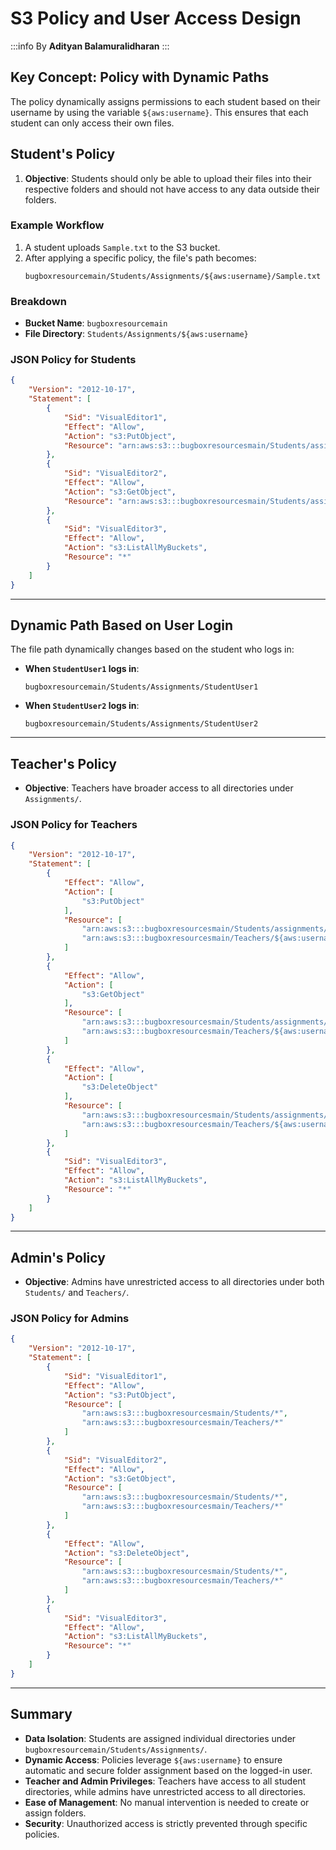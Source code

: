 # S3 Policy and User Access Design

:::info
By **Adityan Balamuralidharan**
:::

## Key Concept: Policy with Dynamic Paths

The policy dynamically assigns permissions to each student based on their username by using the variable `${aws:username}`. This ensures that each student can only access their own files.

## Student's Policy
1. **Objective**: Students should only be able to upload their files into their respective folders and should not have access to any data outside their folders.

### Example Workflow
1. A student uploads `Sample.txt` to the S3 bucket.
2. After applying a specific policy, the file's path becomes:
   ```
   bugboxresourcemain/Students/Assignments/${aws:username}/Sample.txt
   ```

### Breakdown
- **Bucket Name**: `bugboxresourcemain`
- **File Directory**: `Students/Assignments/${aws:username}`

### JSON Policy for Students
```json
{
    "Version": "2012-10-17",
    "Statement": [
        {
            "Sid": "VisualEditor1",
            "Effect": "Allow",
            "Action": "s3:PutObject",
            "Resource": "arn:aws:s3:::bugboxresourcesmain/Students/assignments/${aws:username}/*"
        },
        {
            "Sid": "VisualEditor2",
            "Effect": "Allow",
            "Action": "s3:GetObject",
            "Resource": "arn:aws:s3:::bugboxresourcesmain/Students/assignments/${aws:username}/*"
        },
        {
            "Sid": "VisualEditor3",
            "Effect": "Allow",
            "Action": "s3:ListAllMyBuckets",
            "Resource": "*"
        }
    ]
}
```

---

## Dynamic Path Based on User Login

The file path dynamically changes based on the student who logs in:

- **When `StudentUser1` logs in**:
  ```
  bugboxresourcemain/Students/Assignments/StudentUser1
  ```
- **When `StudentUser2` logs in**:
  ```
  bugboxresourcemain/Students/Assignments/StudentUser2
  ```

---

## Teacher's Policy
- **Objective**: Teachers have broader access to all directories under `Assignments/`.

### JSON Policy for Teachers
```json
{
    "Version": "2012-10-17",
    "Statement": [
        {
            "Effect": "Allow",
            "Action": [
                "s3:PutObject"
            ],
            "Resource": [
                "arn:aws:s3:::bugboxresourcesmain/Students/assignments/*",
                "arn:aws:s3:::bugboxresourcesmain/Teachers/${aws:username}/*"
            ]
        },
        {
            "Effect": "Allow",
            "Action": [
                "s3:GetObject"
            ],
            "Resource": [
                "arn:aws:s3:::bugboxresourcesmain/Students/assignments/*",
                "arn:aws:s3:::bugboxresourcesmain/Teachers/${aws:username}/*"
            ]
        },
        {
            "Effect": "Allow",
            "Action": [
                "s3:DeleteObject"
            ],
            "Resource": [
                "arn:aws:s3:::bugboxresourcesmain/Students/assignments/*",
                "arn:aws:s3:::bugboxresourcesmain/Teachers/${aws:username}/*"
            ]
        },
        {
            "Sid": "VisualEditor3",
            "Effect": "Allow",
            "Action": "s3:ListAllMyBuckets",
            "Resource": "*"
        }
    ]
}
```

---

## Admin's Policy
- **Objective**: Admins have unrestricted access to all directories under both `Students/` and `Teachers/`.

### JSON Policy for Admins
```json
{
    "Version": "2012-10-17",
    "Statement": [
        {
            "Sid": "VisualEditor1",
            "Effect": "Allow",
            "Action": "s3:PutObject",
            "Resource": [
                "arn:aws:s3:::bugboxresourcesmain/Students/*",
                "arn:aws:s3:::bugboxresourcesmain/Teachers/*"
            ]
        },
        {
            "Sid": "VisualEditor2",
            "Effect": "Allow",
            "Action": "s3:GetObject",
            "Resource": [
                "arn:aws:s3:::bugboxresourcesmain/Students/*",
                "arn:aws:s3:::bugboxresourcesmain/Teachers/*"
            ]
        },
        {
            "Effect": "Allow",
            "Action": "s3:DeleteObject",
            "Resource": [
                "arn:aws:s3:::bugboxresourcesmain/Students/*",
                "arn:aws:s3:::bugboxresourcesmain/Teachers/*"
            ]
        },
        {
            "Sid": "VisualEditor3",
            "Effect": "Allow",
            "Action": "s3:ListAllMyBuckets",
            "Resource": "*"
        }
    ]
}
```

---

## Summary

- **Data Isolation**: Students are assigned individual directories under `bugboxresourcemain/Students/Assignments/`.
- **Dynamic Access**: Policies leverage `${aws:username}` to ensure automatic and secure folder assignment based on the logged-in user.
- **Teacher and Admin Privileges**: Teachers have access to all student directories, while admins have unrestricted access to all directories.
- **Ease of Management**: No manual intervention is needed to create or assign folders.
- **Security**: Unauthorized access is strictly prevented through specific policies.